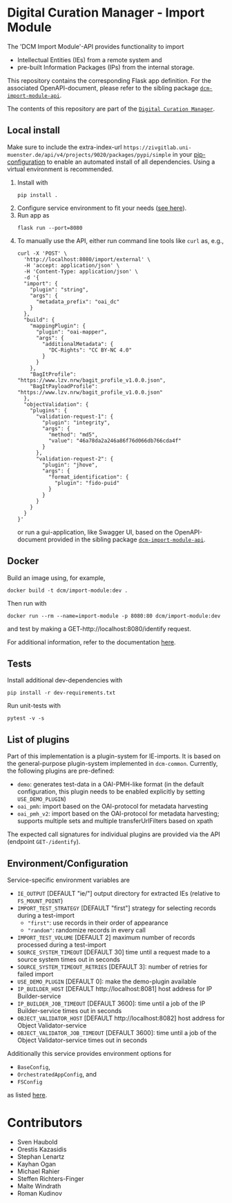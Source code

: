 # Digital Curation Manager - Import Module

The 'DCM Import Module'-API provides functionality to import
* Intellectual Entities (IEs) from a remote system and
* pre-built Information Packages (IPs) from the internal storage.

This repository contains the corresponding Flask app definition.
For the associated OpenAPI-document, please refer to the sibling package [`dcm-import-module-api`](https://github.com/lzv-nrw/dcm-import-module-api).

The contents of this repository are part of the [`Digital Curation Manager`](https://github.com/lzv-nrw/digital-curation-manager).

## Local install
Make sure to include the extra-index-url `https://zivgitlab.uni-muenster.de/api/v4/projects/9020/packages/pypi/simple` in your [pip-configuration](https://pip.pypa.io/en/stable/cli/pip_install/#finding-packages) to enable an automated install of all dependencies.
Using a virtual environment is recommended.

1. Install with
   ```
   pip install .
   ```
1. Configure service environment to fit your needs ([see here](#environmentconfiguration)).
1. Run app as
   ```
   flask run --port=8080
   ```
1. To manually use the API, either run command line tools like `curl` as, e.g.,
   ```
   curl -X 'POST' \
     'http://localhost:8080/import/external' \
     -H 'accept: application/json' \
     -H 'Content-Type: application/json' \
     -d '{
     "import": {
       "plugin": "string",
       "args": {
         "metadata_prefix": "oai_dc"
       }
     },
     "build": {
       "mappingPlugin": {
         "plugin": "oai-mapper",
         "args": {
           "additionalMetadata": {
             "DC-Rights": "CC BY-NC 4.0"
           }
         }
       },
       "BagItProfile": "https://www.lzv.nrw/bagit_profile_v1.0.0.json",
       "BagItPayloadProfile": "https://www.lzv.nrw/bagit_profile_v1.0.0.json"
     },
     "objectValidation": {
       "plugins": {
         "validation-request-1": {
           "plugin": "integrity",
           "args": {
             "method": "md5",
             "value": "46a78da2a246a86f76d066db766cda4f"
           }
         },
         "validation-request-2": {
           "plugin": "jhove",
           "args": {
             "format_identification": {
               "plugin": "fido-puid"
             }
           }
         }
       }
     }
   }'
   ```
   or run a gui-application, like Swagger UI, based on the OpenAPI-document provided in the sibling package [`dcm-import-module-api`](https://github.com/lzv-nrw/dcm-import-module-api).

## Docker
Build an image using, for example,
```
docker build -t dcm/import-module:dev .
```
Then run with
```
docker run --rm --name=import-module -p 8080:80 dcm/import-module:dev
```
and test by making a GET-http://localhost:8080/identify request.

For additional information, refer to the documentation [here](https://github.com/lzv-nrw/digital-curation-manager).


## Tests
Install additional dev-dependencies with
```
pip install -r dev-requirements.txt
```
Run unit-tests with
```
pytest -v -s
```

## List of plugins
Part of this implementation is a plugin-system for IE-imports.
It is based on the general-purpose plugin-system implemented in `dcm-common`.
Currently, the following plugins are pre-defined:
* `demo`: generates test-data in a OAI-PMH-like format (in the default configuration, this plugin needs to be enabled explicitly by setting `USE_DEMO_PLUGIN`)
* `oai_pmh`: import based on the OAI-protocol for metadata harvesting
* `oai_pmh_v2`: import based on the OAI-protocol for metadata harvesting; supports multiple sets and multiple transferUrlFilters based on xpath

The expected call signatures for individual plugins are provided via the API (endpoint `GET-/identify`).

## Environment/Configuration
Service-specific environment variables are
* `IE_OUTPUT` [DEFAULT "ie/"] output directory for extracted IEs (relative to `FS_MOUNT_POINT`)
* `IMPORT_TEST_STRATEGY` [DEFAULT "first"] strategy for selecting records during a test-import
  * `"first"`: use records in their order of appearance
  * `"random"`: randomize records in every call
* `IMPORT_TEST_VOLUME` [DEFAULT 2] maximum number of records processed during a test-import
* `SOURCE_SYSTEM_TIMEOUT` [DEFAULT 30] time until a request made to a source system times out in seconds
* `SOURCE_SYSTEM_TIMEOUT_RETRIES` [DEFAULT 3]: number of retries for failed import
* `USE_DEMO_PLUGIN` [DEFAULT 0]: make the demo-plugin available
* `IP_BUILDER_HOST` [DEFAULT http://localhost:8081] host address for IP Builder-service
* `IP_BUILDER_JOB_TIMEOUT` [DEFAULT 3600]: time until a job of the IP Builder-service times out in seconds
* `OBJECT_VALIDATOR_HOST` [DEFAULT http://localhost:8082] host address for Object Validator-service
* `OBJECT_VALIDATOR_JOB_TIMEOUT` [DEFAULT 3600]: time until a job of the Object Validator-service times out in seconds

Additionally this service provides environment options for
* `BaseConfig`,
* `OrchestratedAppConfig`, and
* `FSConfig`

as listed [here](https://github.com/lzv-nrw/dcm-common#app-configuration).

# Contributors
* Sven Haubold
* Orestis Kazasidis
* Stephan Lenartz
* Kayhan Ogan
* Michael Rahier
* Steffen Richters-Finger
* Malte Windrath
* Roman Kudinov